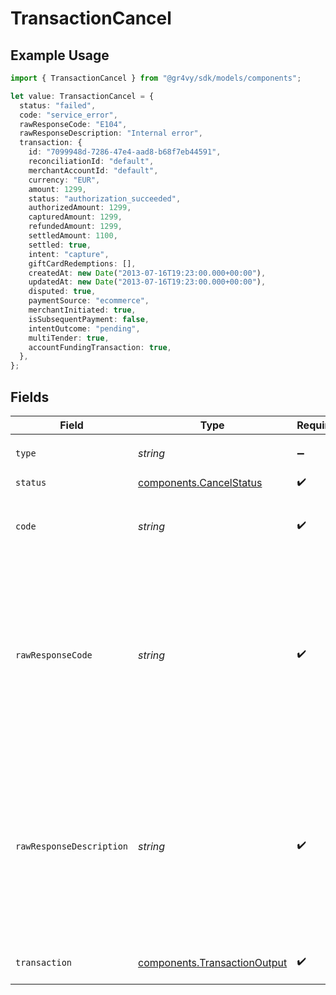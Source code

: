 # TransactionCancel

## Example Usage

```typescript
import { TransactionCancel } from "@gr4vy/sdk/models/components";

let value: TransactionCancel = {
  status: "failed",
  code: "service_error",
  rawResponseCode: "E104",
  rawResponseDescription: "Internal error",
  transaction: {
    id: "7099948d-7286-47e4-aad8-b68f7eb44591",
    reconciliationId: "default",
    merchantAccountId: "default",
    currency: "EUR",
    amount: 1299,
    status: "authorization_succeeded",
    authorizedAmount: 1299,
    capturedAmount: 1299,
    refundedAmount: 1299,
    settledAmount: 1100,
    settled: true,
    intent: "capture",
    giftCardRedemptions: [],
    createdAt: new Date("2013-07-16T19:23:00.000+00:00"),
    updatedAt: new Date("2013-07-16T19:23:00.000+00:00"),
    disputed: true,
    paymentSource: "ecommerce",
    merchantInitiated: true,
    isSubsequentPayment: false,
    intentOutcome: "pending",
    multiTender: true,
    accountFundingTransaction: true,
  },
};
```

## Fields

| Field                                                                                                                                                       | Type                                                                                                                                                        | Required                                                                                                                                                    | Description                                                                                                                                                 | Example                                                                                                                                                     |
| ----------------------------------------------------------------------------------------------------------------------------------------------------------- | ----------------------------------------------------------------------------------------------------------------------------------------------------------- | ----------------------------------------------------------------------------------------------------------------------------------------------------------- | ----------------------------------------------------------------------------------------------------------------------------------------------------------- | ----------------------------------------------------------------------------------------------------------------------------------------------------------- |
| `type`                                                                                                                                                      | *string*                                                                                                                                                    | :heavy_minus_sign:                                                                                                                                          | Always `transaction-cancel`.                                                                                                                                | transaction-cancel                                                                                                                                          |
| `status`                                                                                                                                                    | [components.CancelStatus](../../models/components/cancelstatus.md)                                                                                          | :heavy_check_mark:                                                                                                                                          | N/A                                                                                                                                                         |                                                                                                                                                             |
| `code`                                                                                                                                                      | *string*                                                                                                                                                    | :heavy_check_mark:                                                                                                                                          | The standardized error code set by Gr4vy.                                                                                                                   | service_error                                                                                                                                               |
| `rawResponseCode`                                                                                                                                           | *string*                                                                                                                                                    | :heavy_check_mark:                                                                                                                                          | This is the response code received from the payment service. This can be set to any value and is not standardized across different payment services.        | E104                                                                                                                                                        |
| `rawResponseDescription`                                                                                                                                    | *string*                                                                                                                                                    | :heavy_check_mark:                                                                                                                                          | This is the response description received from the payment service. This can be set to any value and is not standardized across different payment services. | Internal error                                                                                                                                              |
| `transaction`                                                                                                                                               | [components.TransactionOutput](../../models/components/transactionoutput.md)                                                                                | :heavy_check_mark:                                                                                                                                          | A full transaction resource.                                                                                                                                |                                                                                                                                                             |